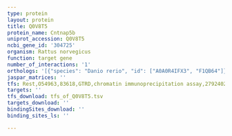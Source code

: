 ```yaml
---
type: protein
layout: protein
title: Q0V8T5
protein_name: Cntnap5b
uniprot_accession: Q0V8T5
ncbi_gene_id: '304725'
organism: Rattus norvegicus
function: target gene
number_of_interactions: '1'
orthologs: '[{"species": "Danio rerio", "id": ["A0A0R4IFX3", "F1QB64"]}, {"species": "Mus musculus", "id": ["<a href=\"/protein/q0v8t8\">Q0V8T8</a>"]}, {"species": "Caenorhabditis elegans", "id": ["Q19617"]}, {"species": "Drosophila melanogaster", "id": ["<a href=\"/protein/q94887\">Q94887</a>"]}]'
jaspar_matrices: ''
tfs: Rest,O54963,83618,GTRD,chromatin immunoprecipitation assay,27924024%5Buid%5D,No
targets: ''
tfs_download: tfs_of_Q0V8T5.tsv
targets_download: ''
bindingSites_download: ''
binding_sites_ls: ''

---
```

